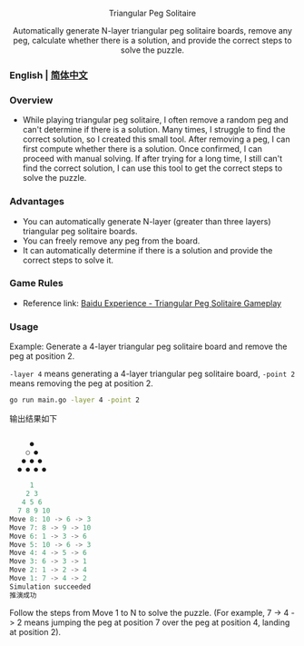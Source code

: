 <p align="center">Triangular Peg Solitaire</p>
<p align="center">Automatically generate N-layer triangular peg solitaire boards, remove any peg, calculate whether there is a solution, and provide the correct steps to solve the puzzle.</p>

### English | [简体中文](./README.md)

### Overview
- While playing triangular peg solitaire, I often remove a random peg and can't determine if there is a solution. Many times, I struggle to find the correct solution, so I created this small tool.
  After removing a peg, I can first compute whether there is a solution. Once confirmed, I can proceed with manual solving. If after trying for a long time, I still can't find the correct solution, I can use this tool to get the correct steps to solve the puzzle.

### Advantages

- You can automatically generate N-layer (greater than three layers) triangular peg solitaire boards.
- You can freely remove any peg from the board.
- It can automatically determine if there is a solution and provide the correct steps to solve it.

### Game Rules

- Reference link: [Baidu Experience - Triangular Peg Solitaire Gameplay](https://jingyan.baidu.com/article/ac6a9a5eb092ff6b643eac77.html)

### Usage

Example: Generate a 4-layer triangular peg solitaire board and remove the peg at position 2.

`-layer 4` means generating a 4-layer triangular peg solitaire board, `-point 2` means removing the peg at position 2.

```bash
go run main.go -layer 4 -point 2

```


输出结果如下
```go

     ●
    ○ ●
   ● ● ●
  ● ● ● ●

     1
    2 3
   4 5 6
  7 8 9 10
Move 8: 10 -> 6 -> 3
Move 7: 8 -> 9 -> 10
Move 6: 1 -> 3 -> 6
Move 5: 10 -> 6 -> 3
Move 4: 4 -> 5 -> 6
Move 3: 6 -> 3 -> 1
Move 2: 1 -> 2 -> 4
Move 1: 7 -> 4 -> 2
Simulation succeeded
推演成功

```

Follow the steps from Move 1 to N to solve the puzzle. (For example, 7 -> 4 -> 2 means jumping the peg at position 7 over the peg at position 4, landing at position 2).